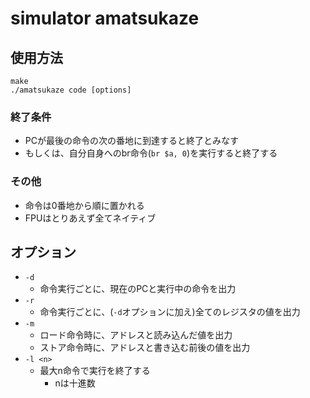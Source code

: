 # simulator amatsukaze

## 使用方法

```
make
./amatsukaze code [options]
```

### 終了条件
* PCが最後の命令の次の番地に到達すると終了とみなす
* もしくは、自分自身へのbr命令(`br $a, 0`)を実行すると終了する

### その他
* 命令は0番地から順に置かれる
* FPUはとりあえず全てネイティブ

## オプション
* `-d`
  * 命令実行ごとに、現在のPCと実行中の命令を出力
* `-r`
  * 命令実行ごとに、(`-d`オプションに加え)全てのレジスタの値を出力
* `-m`
  * ロード命令時に、アドレスと読み込んだ値を出力
  * ストア命令時に、アドレスと書き込む前後の値を出力
* `-l <n>`
  * 最大n命令で実行を終了する
    * nは十進数
